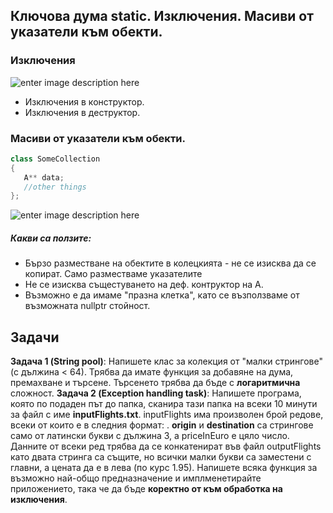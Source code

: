 

##  Ключова дума static. Изключения. Масиви от указатели към обекти.

###  Изключения
![enter image description here](https://i.ibb.co/hDMRzMB/df-drawio-1.png)

 - Изключения в конструктор. 
 - Изключения в деструктор. 

### Масиви от указатели към обекти.

 ```c++
class SomeCollection
{
	A** data;
	//other things
};
 ```
![enter image description here](https://i.ibb.co/YDCL2nr/pointer-Of-Pointers.png)
#####  Какви са ползите:

 - Бързо разместване на обектите в колецкията - не се изисква да се копират. Само разместваме указателите
 - Не се изисква същестуването на деф. контруктор на A.
 - Възможно е да имаме "празна клетка", като се възползваме от възможната nullptr стойност.
 
 ## Задачи
**Задача 1 (String pool)**: Напишете клас за колекция от "малки стрингове" (с дължина < 64). Трябва да имате функция за добавяне на дума, премахване и търсене.
Търсенето трябва да бъде с **логаритмична** сложност.
**Задача 2 (Exception handling task)**: Напишете програма, която по подаден път до папка, сканира тази папка на всеки 10 минути за файл с име **inputFlights.txt**.
inputFlights има произволен брой редове, всеки от които е в следния формат: <origin> <dest> <priceInEuro>.
**origin** и **destination** са стрингове само от латински букви с дължина 3, а priceInEuro е цяло число. Данните от всеки ред трябва да се конкатенират във файл outputFlights като двата стринга са същите, но всички малки букви са заместени с главни, а цената да е в лева (по курс 1.95). 
Напишете всяка функция за възможно най-общо предназначение и имплменетирайте приложението, така че да бъде **коректно от към обработка на изключения**.
 
